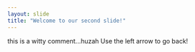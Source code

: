 ```yaml
---
layout: slide
title: "Welcome to our second slide!"
---
```

this is a witty comment...huzah
Use the left arrow to go back!
